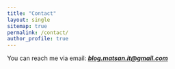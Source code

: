 ```yaml
---
title: "Contact"
layout: single
sitemap: true
permalink: /contact/
author_profile: true
---
```



<p>You can reach me via email: <strong><em><a href="mailto:blog.matsan.it@gmail.com">blog.matsan.it@gmail.com</a></em></strong></p>
